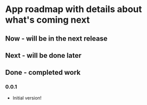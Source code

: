 # App roadmap with details about what's coming next

## Now - will be in the next release

## Next - will be done later

## Done - completed work

### 0.0.1

- Initial version!
